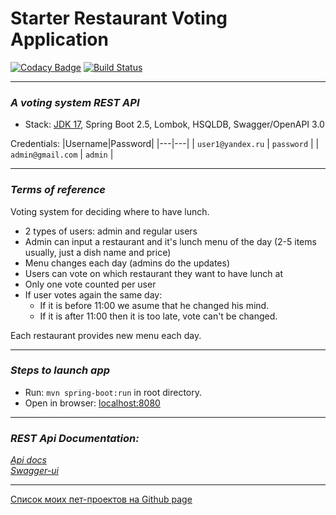 

# Starter Restaurant Voting Application
[![Codacy Badge](https://app.codacy.com/project/badge/Grade/52674c3595a34ff49b6875f2119298fa)](https://www.codacy.com/gh/KVostok/RestaurantVotingApplication/dashboard?utm_source=github.com&amp;utm_medium=referral&amp;utm_content=KVostok/RestaurantVotingApplication&amp;utm_campaign=Badge_Grade)
[![Build Status](https://app.travis-ci.com/KVostok/RestaurantVotingApplication.svg?branch=master)](https://app.travis-ci.com/KVostok/RestaurantVotingApplication)

---
### _A voting system REST API_
- Stack: [JDK 17](http://jdk.java.net/17/), Spring Boot 2.5, Lombok, HSQLDB, Swagger/OpenAPI 3.0 <br>

Credentials:
|Username|Password|
|---|---|
| `user1@yandex.ru` | `password` |
| `admin@gmail.com` | `admin` |

---
### _Terms of reference_
Voting system for deciding where to have lunch.

* 2 types of users: admin and regular users
* Admin can input a restaurant and it's lunch menu of the day (2-5 items usually, just a dish name and price)
* Menu changes each day (admins do the updates)
* Users can vote on which restaurant they want to have lunch at
* Only one vote counted per user
* If user votes again the same day:
    - If it is before 11:00 we asume that he changed his mind.
    - If it is after 11:00 then it is too late, vote can't be changed.

Each restaurant provides new menu each day.

-------------------------------------------------------------
### _Steps to launch app_
- Run: `mvn spring-boot:run` in root directory.
- Open in browser: [localhost:8080](http://localhost:8080)<br>
-----------------------------------------------------

### _REST Api Documentation:_<br>
[_Api docs_](http://localhost:8080/v3/api-docs) <br>
[_Swagger-ui_](http://localhost:8080/swagger-ui.html) <br>

---
[Список моих пет-проектов на Github page](https://kvostok.github.io/my-pet-projects/)
